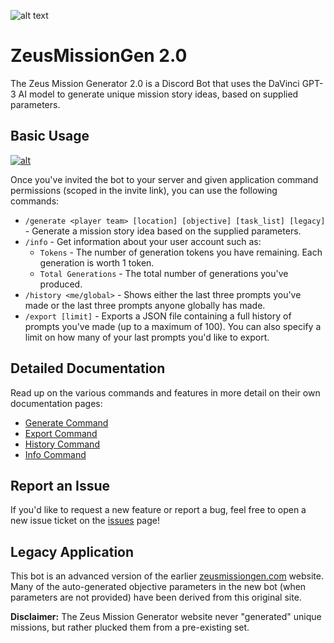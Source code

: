 ![alt text](https://imgur.com/RFULVHk.png)

# ZeusMissionGen 2.0

The Zeus Mission Generator 2.0 is a Discord Bot that uses the DaVinci GPT-3 AI model to generate unique mission story ideas, based on supplied parameters.

## Basic Usage
[![alt](https://imgur.com/9u5PwQV.png)](https://discord.com/api/oauth2/authorize?client_id=1022558509558149131&permissions=2147576896&scope=applications.commands%20bot)

Once you've invited the bot to your server and given application command permissions (scoped in the invite link), you can use the following commands:

* `/generate <player team> [location] [objective] [task_list] [legacy]` - Generate a mission story idea based on the supplied parameters.
* `/info` - Get information about your user account such as:
  * `Tokens` - The number of generation tokens you have remaining. Each generation is worth 1 token.
  * `Total Generations` - The total number of generations you've produced.
* `/history <me/global>` - Shows either the last three prompts you've made or the last three prompts anyone globally has made.
* `/export [limit]` - Exports a JSON file containing a full history of prompts you've made (up to a maximum of 100). You can also specify a limit on how many of your last prompts you'd like to export.

## Detailed Documentation
Read up on the various commands and features in more detail on their own documentation pages:

- [Generate Command](/docs/generate.md)
- [Export Command](docs/export.md)
- [History Command](docs/history.md)
- [Info Command](docs/info.md)

## Report an Issue
If you'd like to request a new feature or report a bug, feel free to open a new issue ticket on the [issues](https://github.com/bijx/Zeus-Mission-Generator-Docs/issues) page! 

## Legacy Application
This bot is an advanced version of the earlier [zeusmissiongen.com](https://zeusmissiongen.com/) website. Many of the auto-generated objective parameters in the new bot (when parameters are not provided) have been derived from this original site. 

**Disclaimer:** The Zeus Mission Generator website never "generated" unique missions, but rather plucked them from a pre-existing set.
